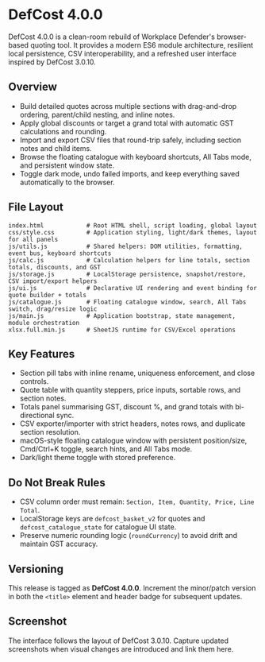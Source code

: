 # DefCost 4.0.0

DefCost 4.0.0 is a clean-room rebuild of Workplace Defender's browser-based quoting tool. It provides a modern ES6 module architecture, resilient local persistence, CSV interoperability, and a refreshed user interface inspired by DefCost 3.0.10.

## Overview

* Build detailed quotes across multiple sections with drag-and-drop ordering, parent/child nesting, and inline notes.
* Apply global discounts or target a grand total with automatic GST calculations and rounding.
* Import and export CSV files that round-trip safely, including section notes and child items.
* Browse the floating catalogue with keyboard shortcuts, All Tabs mode, and persistent window state.
* Toggle dark mode, undo failed imports, and keep everything saved automatically to the browser.

## File Layout

```
index.html            # Root HTML shell, script loading, global layout
css/style.css         # Application styling, light/dark themes, layout for all panels
js/utils.js           # Shared helpers: DOM utilities, formatting, event bus, keyboard shortcuts
js/calc.js            # Calculation helpers for line totals, section totals, discounts, and GST
js/storage.js         # LocalStorage persistence, snapshot/restore, CSV import/export helpers
js/ui.js              # Declarative UI rendering and event binding for quote builder + totals
js/catalogue.js       # Floating catalogue window, search, All Tabs switch, drag/resize logic
js/main.js            # Application bootstrap, state management, module orchestration
xlsx.full.min.js      # SheetJS runtime for CSV/Excel operations
```

## Key Features

* Section pill tabs with inline rename, uniqueness enforcement, and close controls.
* Quote table with quantity steppers, price inputs, sortable rows, and section notes.
* Totals panel summarising GST, discount %, and grand totals with bi-directional sync.
* CSV exporter/importer with strict headers, notes rows, and duplicate section resolution.
* macOS-style floating catalogue window with persistent position/size, Cmd/Ctrl+K toggle, search hints, and All Tabs mode.
* Dark/light theme toggle with stored preference.

## Do Not Break Rules

* CSV column order must remain: `Section, Item, Quantity, Price, Line Total`.
* LocalStorage keys are `defcost_basket_v2` for quotes and `defcost_catalogue_state` for catalogue UI state.
* Preserve numeric rounding logic (`roundCurrency`) to avoid drift and maintain GST accuracy.

## Versioning

This release is tagged as **DefCost 4.0.0**. Increment the minor/patch version in both the `<title>` element and header badge for subsequent updates.

## Screenshot

The interface follows the layout of DefCost 3.0.10. Capture updated screenshots when visual changes are introduced and link them here.
